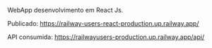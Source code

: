WebApp desenvolvimento em React Js. 

Publicado: https://railway-users-react-production.up.railway.app/

API consumida: https://railwayusers-production.up.railway.app/api/


